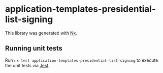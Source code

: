 # application-templates-presidential-list-signing

This library was generated with [Nx](https://nx.dev).

## Running unit tests

Run `nx test application-templates-presidential-list-signing` to execute the unit tests via [Jest](https://jestjs.io).
